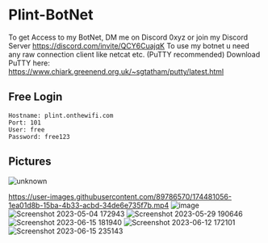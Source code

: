 # Plint-BotNet
To get Access to my BotNet, DM me on Discord 0xyz or join my Discord Server https://discord.com/invite/QCY6CuajqK
To use my botnet u need any raw connection client like netcat etc. (PuTTY recommended)
Download PuTTY here: https://www.chiark.greenend.org.uk/~sgtatham/putty/latest.html

## Free Login
```
Hostname: plint.onthewifi.com
Port: 101
User: free
Password: free123
```

## Pictures
![unknown](https://user-images.githubusercontent.com/89786570/174449780-2ce50ff5-c525-4f4c-82cf-379b63e5b3ca.png)

https://user-images.githubusercontent.com/89786570/174481056-1ea01d8b-15ba-4b33-acbd-34de6e735f7b.mp4
![image](https://github.com/ASMRoyal/PlintNet/assets/89786570/12b0f932-15b3-4ee0-b726-32e356e4c44a)
![Screenshot 2023-05-04 172943](https://github.com/ASMRoyal/plint-botnet/assets/89786570/49ef1e56-c414-4e66-9c84-8bd956a9915c)
![Screenshot 2023-05-29 190646](https://github.com/ASMRoyal/plint-botnet/assets/89786570/2c0e4a3e-9ee2-47de-aafc-9e251b18cc16)
![Screenshot 2023-06-15 181940](https://github.com/ASMRoyal/plint-botnet/assets/89786570/a59ee812-4a57-44b3-ba11-30156e9b105d)
![Screenshot 2023-06-12 172101](https://github.com/ASMRoyal/plint-botnet/assets/89786570/9ff79c5a-29fc-45b1-9d3a-345d4373c2ca)
![Screenshot 2023-06-15 235143](https://github.com/ASMRoyal/plint-botnet/assets/89786570/1ca7d255-febc-42ab-b0c4-1d4d5ef61b0a)
